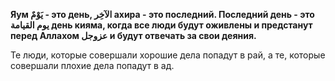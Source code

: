**Яум يَوْمٌ - это день, الآخِر ахира - это последний. Последний день - это
يوم القيامة день кияма, когда все люди будут оживлены и предстанут перед
Аллахом عزوجل и будут отвечать за свои деяния.**

Те люди, которые совершали хорошие дела попадут в рай, а те, которые совершали плохие
дела попадут в ад. 